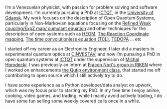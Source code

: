 I’m a Venezuelan physicist, with passion for problem solving and software development. 
I’m currently pursuing a PhD at [ICTQT](https://ictqt.ug.edu.pl/), in the [University of Gdansk](https://en.ug.edu.pl/). 
My work focuses on the description of Open Quantum Systems, particularly in 
Non-Markovian equations focusing on the [Refined Weak coupling/ExpZ map/ cumulant equation](https://arxiv.org/abs/2106.05776) and 
other techniques for the description of open systems such as [HEOM](https://pubs.aip.org/aip/jcp/article/153/2/020901/76291/Numerically-exact-approach-to-open-quantum), [The Reaction Coordinate mapping](https://arxiv.org/abs/1805.08307), 
[The time convolutionless equation (TCL)](https://indico.ictp.it/event/a10127/session/15/contribution/10/material/0/0.pdf), [TEDOPA](https://arxiv.org/abs/1510.03100) … etc

I started off my career as an Electronics Engineer, 
I later did a masters in experimental quantum optics at [CINVESTAV](https://www.cinvestav.mx/zacatenco/fisica), 
and now I’m pursuing a PhD in open quantum systems at [ICTQT](https://ictqt.ug.edu.pl/) under the 
supervision of [Michal Horodecki](https://ictqt.ug.edu.pl/pages/new-quantum-resources-and-thermodynamics/). I was previously an Intern at [Fracon Nori's group in RIKEN](https://dml.riken.jp/) where I worked on enhancements [the Qutip environment class](https://qutip.readthedocs.io/en/latest/guide/guide-environments.html), that started me off contributing to open source which I still actively try to do.

I have some experience as a Python developer/data analyst on upwork, which was my focus prior to starting my PhD. In my free time I enjoy anime, cooking, video games, and trading, while I mainly avoid actively trading, I do have some fun selling some weekly covered calls once in a while.